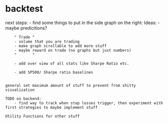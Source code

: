 # backtest


next steps:
    - find some things to put in the side graph on the right:
    Ideas:
        - maybe predicitions?

        " Trade "
        - volume that you are trading
        - make graph scrollable to add more stuff
        - maybe reward on trade (no graphs but just numbers)
        "       "

        - add over view of all stats like Sharpe Ratio etc.

        - add SP500/ Sharpe ratio baselines


    general set maximum amount of stuff to prevent from shitty visualization

    TODO on backend:
        - find way to track when stop losses trigger, then experiment with first strategies to maybe implement stuff

    Utility Functions for other stuff